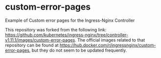 # custom-error-pages
Example of Custom error pages for the Ingress-Nginx Controller


This repository was forked from the following link: https://github.com/kubernetes/ingress-nginx/tree/controller-v1.11.1/images/custom-error-pages. The official images related to that repository can be found at https://hub.docker.com/r/ingressnginx/custom-error-pages, but they do not seem to be updated frequently.
